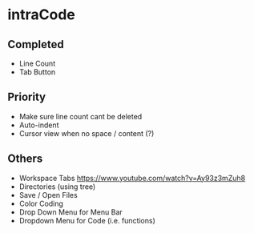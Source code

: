 # intraCode

## Completed
- Line Count
- Tab Button

## Priority
- Make sure line count cant be deleted
- Auto-indent
- Cursor view when no space / content (?)

## Others
- Workspace Tabs https://www.youtube.com/watch?v=Ay93z3mZuh8
- Directories (using tree)
- Save / Open Files
- Color Coding
- Drop Down Menu for Menu Bar
- Dropdown Menu for Code (i.e. functions)
